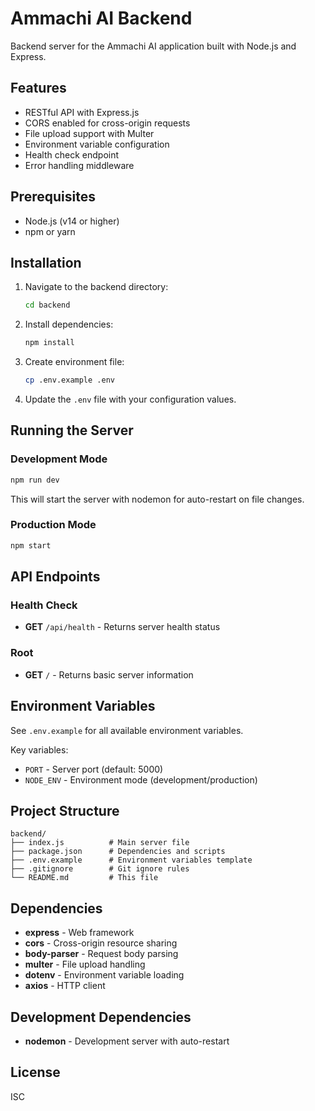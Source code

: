 # Ammachi AI Backend

Backend server for the Ammachi AI application built with Node.js and Express.

## Features

- RESTful API with Express.js
- CORS enabled for cross-origin requests
- File upload support with Multer
- Environment variable configuration
- Health check endpoint
- Error handling middleware

## Prerequisites

- Node.js (v14 or higher)
- npm or yarn

## Installation

1. Navigate to the backend directory:
   ```bash
   cd backend
   ```

2. Install dependencies:
   ```bash
   npm install
   ```

3. Create environment file:
   ```bash
   cp .env.example .env
   ```
   
4. Update the `.env` file with your configuration values.

## Running the Server

### Development Mode
```bash
npm run dev
```
This will start the server with nodemon for auto-restart on file changes.

### Production Mode
```bash
npm start
```

## API Endpoints

### Health Check
- **GET** `/api/health` - Returns server health status

### Root
- **GET** `/` - Returns basic server information

## Environment Variables

See `.env.example` for all available environment variables.

Key variables:
- `PORT` - Server port (default: 5000)
- `NODE_ENV` - Environment mode (development/production)

## Project Structure

```
backend/
├── index.js          # Main server file
├── package.json      # Dependencies and scripts
├── .env.example      # Environment variables template
├── .gitignore        # Git ignore rules
└── README.md         # This file
```

## Dependencies

- **express** - Web framework
- **cors** - Cross-origin resource sharing
- **body-parser** - Request body parsing
- **multer** - File upload handling
- **dotenv** - Environment variable loading
- **axios** - HTTP client

## Development Dependencies

- **nodemon** - Development server with auto-restart

## License

ISC